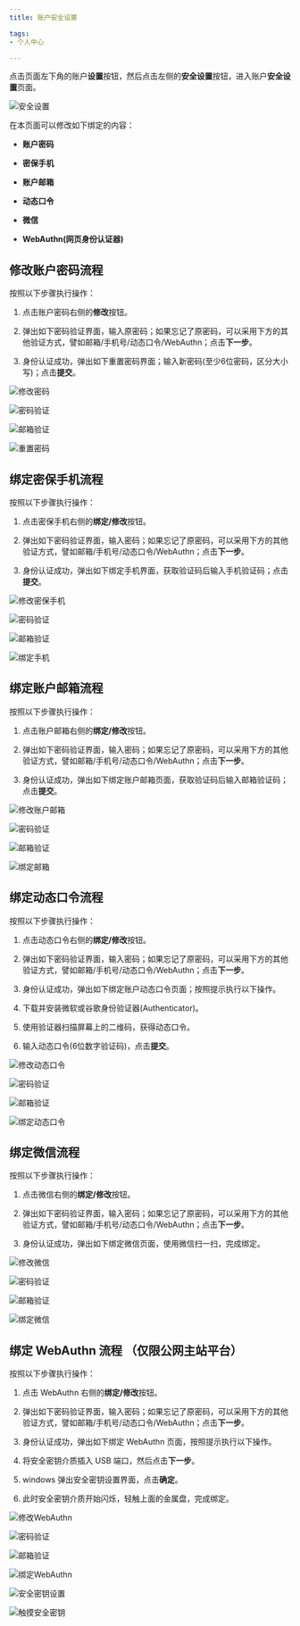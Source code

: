```yaml
---
title: 账户安全设置

tags: 
- 个人中心

---
```


点击页面左下角的账户**设置**按钮，然后点击左侧的**安全设置**按钮，进入账户**安全设置**页面。

![安全设置](./安全设置.png "安全设置")

在本页面可以修改如下绑定的内容：

+ **账户密码**

+ **密保手机**

+ **账户邮箱**

+ **动态口令**

+ **微信**

+ **WebAuthn(网页身份认证器)**

## 修改账户密码流程

按照以下步骤执行操作：

1. 点击账户密码右侧的**修改**按钮。

2. 弹出如下密码验证界面，输入原密码；如果忘记了原密码，可以采用下方的其他验证方式，譬如邮箱/手机号/动态口令/WebAuthn；点击**下一步**。
   
3. 身份认证成功，弹出如下重置密码界面；输入新密码(至少6位密码，区分大小写)；点击**提交**。

![修改密码](./修改密码.png "修改密码")

![密码验证](./密码验证.png "密码验证")

![邮箱验证](./邮箱验证.png "邮箱验证")

![重置密码](./重置密码.png "重置密码")

## 绑定密保手机流程

按照以下步骤执行操作：

1. 点击密保手机右侧的**绑定/修改**按钮。

2. 弹出如下密码验证界面，输入密码；如果忘记了原密码，可以采用下方的其他验证方式，譬如邮箱/手机号/动态口令/WebAuthn；点击**下一步**。
   
3. 身份认证成功，弹出如下绑定手机界面，获取验证码后输入手机验证码；点击**提交**。
   
![修改密保手机](./修改密保手机.png "修改密保手机")
   
![密码验证](./密码验证.png "密码验证")

![邮箱验证](./邮箱验证.png "邮箱验证")

![绑定手机](./绑定手机.png "绑定手机")

## 绑定账户邮箱流程

按照以下步骤执行操作：

1. 点击账户邮箱右侧的**绑定/修改**按钮。

2. 弹出如下密码验证界面，输入密码；如果忘记了原密码，可以采用下方的其他验证方式，譬如邮箱/手机号/动态口令/WebAuthn；点击**下一步**。
   
3. 身份认证成功，弹出如下绑定账户邮箱页面，获取验证码后输入邮箱验证码；点击**提交**。
   
![修改账户邮箱](./修改账户邮箱.png "修改账户邮箱")
   
![密码验证](./密码验证.png "密码验证")

![邮箱验证](./邮箱验证.png "邮箱验证")

![绑定邮箱](./绑定邮箱.png "绑定邮箱")

## 绑定动态口令流程

按照以下步骤执行操作：

1. 点击动态口令右侧的**绑定/修改**按钮。

2. 弹出如下密码验证界面，输入密码；如果忘记了原密码，可以采用下方的其他验证方式，譬如邮箱/手机号/动态口令/WebAuthn；点击**下一步**。
   
3. 身份认证成功，弹出如下绑定账户动态口令页面；按照提示执行以下操作。
   
4. 下载并安装微软或谷歌身份验证器(Authenticator)。

5. 使用验证器扫描屏幕上的二维码，获得动态口令。

6. 输入动态口令(6位数字验证码)，点击**提交**。
   
![修改动态口令](./修改动态口令.png "修改动态口令")
   
![密码验证](./密码验证.png "密码验证")

![邮箱验证](./邮箱验证.png "邮箱验证")

![绑定动态口令](./绑定动态口令.png "绑定动态口令")

## 绑定微信流程

按照以下步骤执行操作：

1. 点击微信右侧的**绑定/修改**按钮。

2. 弹出如下密码验证界面，输入密码；如果忘记了原密码，可以采用下方的其他验证方式，譬如邮箱/手机号/动态口令/WebAuthn；点击**下一步**。
   
3. 身份认证成功，弹出如下绑定微信页面，使用微信扫一扫，完成绑定。
   
![修改微信](./修改微信.png "修改微信")
   
![密码验证](./密码验证.png "密码验证")

![邮箱验证](./邮箱验证.png "邮箱验证")

![绑定微信](./绑定微信.png "绑定微信")


## 绑定 WebAuthn 流程 （仅限公网主站平台）

按照以下步骤执行操作：

1. 点击 WebAuthn 右侧的**绑定/修改**按钮。

2. 弹出如下密码验证界面，输入密码；如果忘记了原密码，可以采用下方的其他验证方式，譬如邮箱/手机号/动态口令/WebAuthn；点击**下一步**。
   
3. 身份认证成功，弹出如下绑定 WebAuthn 页面，按照提示执行以下操作。

4. 将安全密钥介质插入 USB 端口，然后点击**下一步**。

5. windows 弹出安全密钥设置界面，点击**确定**。

6. 此时安全密钥介质开始闪烁，轻触上面的金属盘，完成绑定。

![修改WebAuthn](./修改WebAuthn.png "修改WebAuthn")
   
![密码验证](./密码验证.png "密码验证")

![邮箱验证](./邮箱验证.png "邮箱验证")

![绑定WebAuthn](./绑定WebAuthn.png "绑定WebAuthn")

![安全密钥设置](./安全密钥设置.png "安全密钥设置")

![触摸安全密钥](./触摸安全密钥.png "触摸安全密钥")

